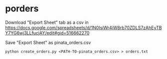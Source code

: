 # porders

Download "Export Sheet" tab as a csv in https://docs.google.com/spreadsheets/d/1N0IsiWr4iW8rb70ZDLS7zAhEyTBY7YG6wj3LLfucjAY/edit#gid=516662270

Save "Export Sheet" as pinata_orders.csv
```
python create_orders.py <PATH-TO-pinata_orders.csv> > orders.txt
```
